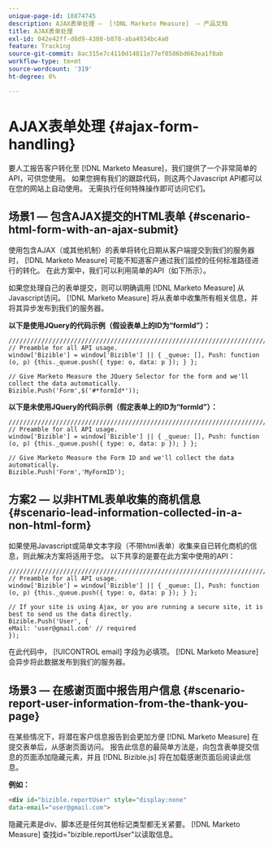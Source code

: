 ```yaml
---
unique-page-id: 18874745
description: AJAX表单处理 —  [!DNL Marketo Measure]  — 产品文档
title: AJAX表单处理
exl-id: 042e42ff-d8d9-4380-b878-aba4934bc4a0
feature: Tracking
source-git-commit: 8ac315e7c4110d14811e77ef0586bd663ea1f8ab
workflow-type: tm+mt
source-wordcount: '319'
ht-degree: 0%

---
```


# AJAX表单处理 {#ajax-form-handling}

要人工报告客户转化至 [!DNL Marketo Measure]，我们提供了一个非常简单的API，可供您使用。 如果您拥有我们的跟踪代码，则这两个Javascript API都可以在您的网站上自动使用。 无需执行任何特殊操作即可访问它们。

## 场景1 — 包含AJAX提交的HTML表单 {#scenario-html-form-with-an-ajax-submit}

使用包含AJAX（或其他机制）的表单将转化日期从客户端提交到我们的服务器时， [!DNL Marketo Measure] 可能不知道客户通过我们监控的任何标准路径进行的转化。 在此方案中，我们可以利用简单的API（如下所示）。

如果您处理自己的表单提交，则可以明确调用 [!DNL Marketo Measure] 从Javascript访问。 [!DNL Marketo Measure] 将从表单中收集所有相关信息，并将其异步发布到我们的服务器。

**以下是使用JQuery的代码示例（假设表单上的ID为“formId”）：**

```jquery
///////////////////////////////////////////////////////////////////////  
// Preamble for all API usage.  
window['Bizible'] = window['Bizible'] || { _queue: [], Push: function (o, p) {this._queue.push({ type: o, data: p }); } };  
  
// Give Marketo Measure the JQuery Selector for the form and we'll collect the data automatically.  
Bizible.Push('Form',$('#*formId*'));
```

**以下是未使用JQuery的代码示例（假定表单上的ID为“formId”）：**

```jquery
///////////////////////////////////////////////////////////////////////  
// Preamble for all API usage.  
window['Bizible'] = window['Bizible'] || { _queue: [], Push: function (o, p) {this._queue.push({ type: o, data: p }); } };  
  
// Give Marketo Measure the Form ID and we'll collect the data automatically.
Bizible.Push('Form','MyFormID');
```

## 方案2 — 以非HTML表单收集的商机信息 {#scenario-lead-information-collected-in-a-non-html-form}

如果使用Javascript或简单文本字段（不带html表单）收集来自已转化商机的信息，则此解决方案将适用于您。 以下共享的是要在此方案中使用的API：

```jquery
///////////////////////////////////////////////////////////////////////  
// Preamble for all API usage.  
window['Bizible'] = window['Bizible'] || { _queue: [], Push: function (o, p) {this._queue.push({ type: o, data: p }); } };  
  
// If your site is using Ajax, or you are running a secure site, it is best to send us the data directly.  
Bizible.Push('User', {
eMail: 'user@gmail.com' // required  
});  
```

在此代码中， [!UICONTROL email] 字段为必填项。 [!DNL Marketo Measure] 会异步将此数据发布到我们的服务器。

## 场景3 — 在感谢页面中报告用户信息 {#scenario-report-user-information-from-the-thank-you-page}

在某些情况下，将潜在客户信息报告到会更加方便 [!DNL Marketo Measure] 在提交表单后，从感谢页面访问。 报告此信息的最简单方法是，向包含表单提交信息的页面添加隐藏元素，并且 [!DNL Bizible.js] 将在加载感谢页面后阅读此信息。

**例如：**

```html
<div id="bizible.reportUser" style="display:none"  
data-email="user@gmail.com">  
```

隐藏元素是div、脚本还是任何其他标记类型都无关紧要。 [!DNL Marketo Measure] 查找id=&quot;bizible.reportUser&quot;以读取信息。
